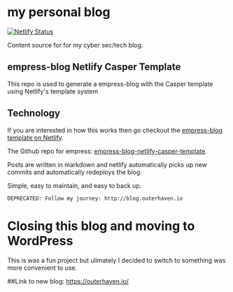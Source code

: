 # my personal blog

[![Netlify Status](https://api.netlify.com/api/v1/badges/70af09a3-6e22-4e97-a2fa-3dc0cd894162/deploy-status)](https://app.netlify.com/sites/brandonsblog/deploys)

Content source for for my cyber sec/tech blog.

## empress-blog Netlify Casper Template  

This repo is used to generate a empress-blog with the Casper template using Netlify's template system

## Technology

If you are interested in how this works then go checkout the [empress-blog template on Netlify](https://templates.netlify.com/template/empress-blog-casper-template/).

The Github repo for empress: [empress-blog-netlify-casper-template](https://github.com/empress/empress-blog-netlify-casper-template).

Posts are written in markdown and netlify automatically picks up new commits and automatically redeploys the blog.

Simple, easy to maintain, and easy to back up.

    DEPRECATED: Follow my journey: http://blog.outerhaven.io


# Closing this blog and moving to WordPress
This is was a fun project but ulimately I decided to switch to something was more convenient to use. 

##Link to new blog: https://outerhaven.io/
